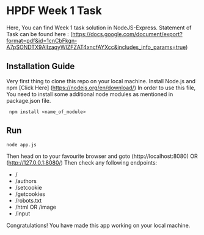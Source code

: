 # HPDF Week 1 Task
Here, You can find Week 1 task solution in NodeJS-Express.
Statement of Task can be found here : (https://docs.google.com/document/export?format=pdf&id=1cnCbFkgn-A7pSONDTX9AlIzaqyWlZFZAT4xncfAYXcc&includes_info_params=true)

## Installation Guide
Very first thing to clone this repo on your local machine.
Install Node.js and npm [Click Here] (https://nodejs.org/en/download/)
In order to use this file, You need to install some additional node modules as mentioned in package.json file.
```
 npm install <name_of_module>  
 ```
 
 ## Run
```
node app.js
```
Then head on to your favourite browser and goto
 (http://localhost:8080) OR (http://127.0.0.1:8080/)
 Then check any following endpoints:
 * /
 * /authors
 * /setcookie
 * /getcookies
 * /robots.txt
 * /html OR /image
 * /input
 
 Congratulations! You have made this app working on your local machine.


